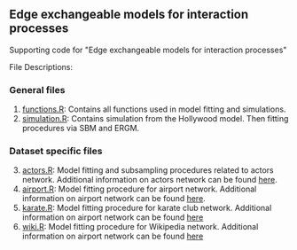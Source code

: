 ## Edge exchangeable models for interaction processes ##

Supporting code for "Edge exchangeable models for interaction processes"

File Descriptions:

### General files ###

1. [functions.R](functions.R): Contains all functions used in model
fitting and simulations.
2. [simulation.R](simulation.R): Contains simulation from the
Hollywood model. Then fitting procedures via SBM and ERGM.

### Dataset specific files ###

3. [actors.R](actors.R): Model fitting and subsampling procedures
related to actors network. Additional information on actors
network can be found [here](http://www3.nd.edu/~networks/resources/actor/actor.dat.gz).
4. [airport.R](airport.R): Model fitting procedure for airport network. Additional information on
airport network can be found [here](https://toreopsahl.com/datasets/).
5. [karate.R](karate.R): Model fitting procedure for karate club network. Additional information on
airport network can be found [here](http://vlado.fmf.uni-lj.si/pub/networks/data/Ucinet/zachary.dat)
6. [wiki.R](wiki.R): Model fitting procedure for Wikipedia network. Additional information on
airport network can be found [here](http://snap.stanford.edu/data/wiki-Vote.html)


